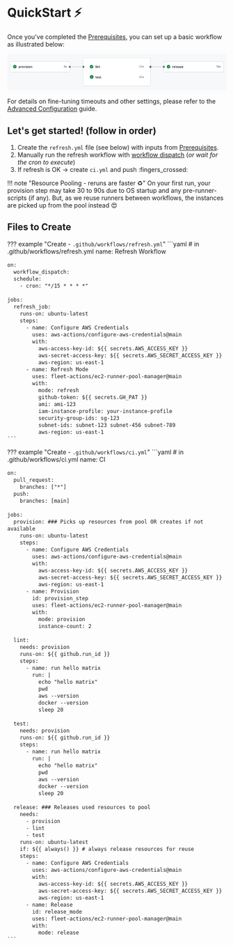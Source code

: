 # QuickStart :zap:

Once you've completed the [Prerequisites](./prerequisites.md), you can set up a basic workflow as illustrated below:

![Sample-Workflow](../assets/sample-workflow-light.png)

For details on fine-tuning timeouts and other settings, please refer to the [Advanced Configuration](advanced-configuration.md) guide.

## Let's get started! (follow in order)

1. Create the `refresh.yml` file (see below) with inputs from [Prerequisites](./prerequisites.md).
2. Manually run the refresh workflow with [workflow dispatch](https://docs.github.com/en/actions/.managing-workflow-runs-and-deployments/managing-workflow-runs/manually-running-a-workflow) (*or wait for the cron to execute*)
3. If refresh is OK -> create `ci.yml` and push :fingers_crossed:

!!! note "Resource Pooling - reruns are faster :recycle:"
    On your first run, your provision step may take 30 to 90s due to OS startup and any pre-runner-scripts (if any). But, as we reuse runners between workflows, the instances are picked up from the pool instead :heart_eyes:

## Files to Create

??? example "Create - `.github/workflows/refresh.yml`"
    ```yaml
    # in .github/workflows/refresh.yml
    name: Refresh Workflow

    on:
      workflow_dispatch:
      schedule:
        - cron: "*/15 * * * *"

    jobs:
      refresh_job:
        runs-on: ubuntu-latest
        steps:
          - name: Configure AWS Credentials
            uses: aws-actions/configure-aws-credentials@main
            with:
              aws-access-key-id: ${{ secrets.AWS_ACCESS_KEY }}
              aws-secret-access-key: ${{ secrets.AWS_SECRET_ACCESS_KEY }}
              aws-region: us-east-1
          - name: Refresh Mode
            uses: fleet-actions/ec2-runner-pool-manager@main
            with:
              mode: refresh
              github-token: ${{ secrets.GH_PAT }}
              ami: ami-123
              iam-instance-profile: your-instance-profile
              security-group-ids: sg-123
              subnet-ids: subnet-123 subnet-456 subnet-789
              aws-region: us-east-1
    ```

??? example "Create - `.github/workflows/ci.yml`"
    ```yaml
    # in .github/workflows/ci.yml
    name: CI

    on:
      pull_request:
        branches: ["*"]
      push:
        branches: [main]

    jobs:
      provision: ### Picks up resources from pool OR creates if not available
        runs-on: ubuntu-latest
        steps:
          - name: Configure AWS Credentials
            uses: aws-actions/configure-aws-credentials@main
            with:
              aws-access-key-id: ${{ secrets.AWS_ACCESS_KEY }}
              aws-secret-access-key: ${{ secrets.AWS_SECRET_ACCESS_KEY }}
              aws-region: us-east-1
          - name: Provision
            id: provision_step
            uses: fleet-actions/ec2-runner-pool-manager@main
            with:
              mode: provision
              instance-count: 2

      lint:
        needs: provision
        runs-on: ${{ github.run_id }}
        steps:
          - name: run hello matrix
            run: |
              echo "hello matrix"
              pwd
              aws --version
              docker --version
              sleep 20

      test:
        needs: provision
        runs-on: ${{ github.run_id }}
        steps:
          - name: run hello matrix
            run: |
              echo "hello matrix"
              pwd
              aws --version
              docker --version
              sleep 20

      release: ### Releases used resources to pool
        needs:
          - provision
          - lint
          - test
        runs-on: ubuntu-latest
        if: ${{ always() }} # always release resources for reuse
        steps:
          - name: Configure AWS Credentials
            uses: aws-actions/configure-aws-credentials@main
            with:
              aws-access-key-id: ${{ secrets.AWS_ACCESS_KEY }}
              aws-secret-access-key: ${{ secrets.AWS_SECRET_ACCESS_KEY }}
              aws-region: us-east-1
          - name: Release
            id: release_mode
            uses: fleet-actions/ec2-runner-pool-manager@main
            with:
              mode: release
    ```
